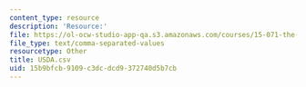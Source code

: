 ```yaml
---
content_type: resource
description: 'Resource:'
file: https://ol-ocw-studio-app-qa.s3.amazonaws.com/courses/15-071-the-analytics-edge-spring-2017/15b9bfcb9109c3dcdcd9372740d5b7cb_USDA.csv
file_type: text/comma-separated-values
resourcetype: Other
title: USDA.csv
uid: 15b9bfcb-9109-c3dc-dcd9-372740d5b7cb
---
```


